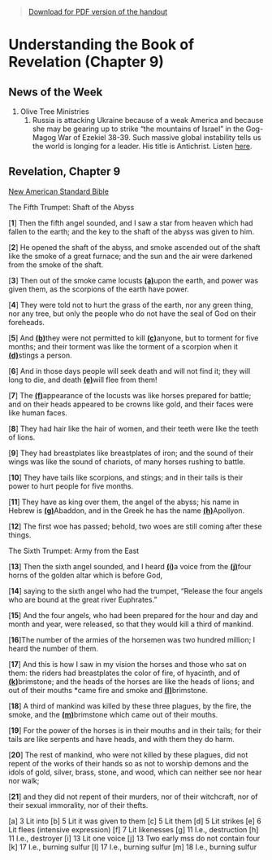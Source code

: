 >[Download for PDF version of the handout](/week032222.pdf)


# Understanding the Book of Revelation (Chapter 9)

## News of the Week

1. Olive Tree Ministries
	1. Russia is attacking Ukraine because of a weak America and because she may be gearing up to strike “the mountains of Israel” in the Gog-Magog War of Ezekiel 38-39. Such massive global instability tells us the world is longing for a leader. His title is Antichrist.
	Listen [here](https://rumble.com/vx1mmz-the-endgame-the-mountains-of-israel-michele-bachmann-and-pastor-barry-stagn.html).


## Revelation, Chapter 9
[New American Standard Bible](https://biblehub.com/nasb_/revelation/9.htm)

The Fifth Trumpet: Shaft of the Abyss

[**1**] Then the fifth angel sounded, and I saw a star from heaven which had fallen to the earth; and the key to the shaft of the abyss was given to him. 

[**2**] He opened the shaft of the abyss, and smoke ascended out of the shaft like the smoke of a great furnace; and the sun and the air were darkened from the smoke of the shaft. 

[**3**] Then out of the smoke came locusts [**(a)**](https://biblehub.com/nasb_/revelation/9.htm#fn)upon the earth, and power was given them, as the scorpions of the earth have power. 

[**4**] They were told not to hurt the grass of the earth, nor any green thing, nor any tree, but only the people who do not have the seal of God on their foreheads. 

[**5**] And [**(b)**](https://biblehub.com/nasb_/revelation/9.htm#fn)they were not permitted to kill [**(c)**](https://biblehub.com/nasb_/revelation/9.htm#fn)anyone, but to torment for five months; and their torment was like the torment of a scorpion when it [**(d)**](https://biblehub.com/nasb_/revelation/9.htm#fn)stings a person. 

[**6**] And in those days people will seek death and will not find it; they will long to die, and death [**(e)**](https://biblehub.com/nasb_/revelation/9.htm#fn)will flee from them!

[**7**] The [**(f)**](https://biblehub.com/nasb_/revelation/9.htm#fn)appearance of the locusts was like horses prepared for battle; and on their heads appeared to be crowns like gold, and their faces were like human faces. 

[**8**] They had hair like the hair of women, and their teeth were like the teeth of lions. 

[**9**] They had breastplates like breastplates of iron; and the sound of their wings was like the sound of chariots, of many horses rushing to battle. 

[**10**] They have tails like scorpions, and stings; and in their tails is their power to hurt people for five months. 

[**11**] They have as king over them, the angel of the abyss; his name in Hebrew is [**(g)**](https://biblehub.com/nasb_/revelation/9.htm#fn)Abaddon, and in the Greek he has the name [**(h)**](https://biblehub.com/nasb_/revelation/9.htm#fn)Apollyon.

[**12**] The first woe has passed; behold, two woes are still coming after these things.

The Sixth Trumpet: Army from the East

[**13**] Then the sixth angel sounded, and I heard [**(i)**](https://biblehub.com/nasb_/revelation/9.htm#fn)a voice from the [**(j)**](https://biblehub.com/nasb_/revelation/9.htm#fn)four horns of the golden altar which is before God, 

[**14**] saying to the sixth angel who had the trumpet, “Release the four angels who are bound at the great river Euphrates.” 

[**15**] And the four angels, who had been prepared for the hour and day and month and year, were released, so that they would kill a third of mankind. 

[**16**]The number of the armies of the horsemen was two hundred million; I heard the number of them. 

[**17**] And this is how I saw in my vision the horses and those who sat on them: the riders had breastplates the color of fire, of hyacinth, and of [**(k)**](https://biblehub.com/nasb_/revelation/9.htm#fn)brimstone; and the heads of the horses are like the heads of lions; and out of their mouths *came fire and smoke and [**(l)**](https://biblehub.com/nasb_/revelation/9.htm#fn)brimstone. 

[**18**] A third of mankind was killed by these three plagues, by the fire, the smoke, and the [**(m)**](https://biblehub.com/nasb_/revelation/9.htm#fn)brimstone which came out of their mouths. 

[**19**] For the power of the horses is in their mouths and in their tails; for their tails are like serpents and have heads, and with them they do harm.

[**20**] The rest of mankind, who were not killed by these plagues, did not repent of the works of their hands so as not to worship demons and the idols of gold, silver, brass, stone, and wood, which can neither see nor hear nor walk; 

[**21**] and they did not repent of their murders, nor of their witchcraft, nor of their sexual immorality, nor of their thefts.


[a] 3 Lit into
[b] 5 Lit it was given to them
[c] 5 Lit them
[d] 5 Lit strikes
[e] 6 Lit flees (intensive expression)
[f] 7 Lit likenesses
[g] 11 I.e., destruction
[h] 11 I.e., destroyer
[i] 13 Lit one voice
[j] 13 Two early mss do not contain four
[k] 17 I.e., burning sulfur
[l] 17 I.e., burning sulfur
[m] 18 I.e., burning sulfur
